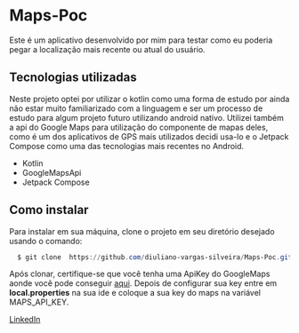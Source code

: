 # Maps-Poc  

Este é um aplicativo desenvolvido por mim para testar como eu poderia pegar a localização mais recente ou atual do usuário.

## Tecnologias utilizadas

Neste projeto optei por utilizar o kotlin como uma forma de estudo por ainda não estar muito familiarizado com a linguagem e ser um processo de estudo para algum projeto futuro utilizando android nativo. Utilizei também a api do Google Maps para utilização do componente de mapas deles, como é um dos aplicativos de GPS mais utilizados decidi usa-lo e o Jetpack Compose como uma das tecnologias mais recentes no Android.

- Kotlin
- GoogleMapsApi
- Jetpack Compose

## Como instalar

Para instalar em sua máquina, clone o projeto em seu diretório desejado usando o comando:

```powershell
  $ git clone  https://github.com/diuliano-vargas-silveira/Maps-Poc.git
```

Após clonar, certifique-se que você tenha uma ApiKey do GoogleMaps aonde você pode conseguir [aqui](https://developers.google.com/maps/documentation/android-sdk/cloud-setup). Depois de configurar sua key entre em <strong>local.properties</strong> na sua ide e coloque a sua key do maps na variável MAPS_API_KEY.

[LinkedIn](https://www.linkedin.com/in/diuliano-vargas-da-silveira/)
